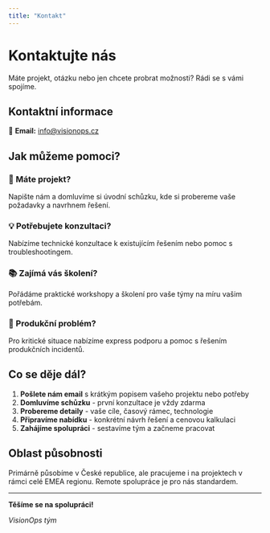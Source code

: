 ```yaml
---
title: "Kontakt"
---
```


# Kontaktujte nás

Máte projekt, otázku nebo jen chcete probrat možnosti? Rádi se s vámi spojíme.

## Kontaktní informace

📧 **Email:** [info@visionops.cz](mailto:info@visionops.cz)

## Jak můžeme pomoci?

### 🚀 Máte projekt?
Napište nám a domluvíme si úvodní schůzku, kde si probereme vaše požadavky a navrhnem řešení.

### 💡 Potřebujete konzultaci?
Nabízíme technické konzultace k existujícím řešením nebo pomoc s troubleshootingem.

### 📚 Zajímá vás školení?
Pořádáme praktické workshopy a školení pro vaše týmy na míru vašim potřebám.

### 🔧 Produkční problém?
Pro kritické situace nabízíme express podporu a pomoc s řešením produkčních incidentů.

## Co se děje dál?

1. **Pošlete nám email** s krátkým popisem vašeho projektu nebo potřeby
2. **Domluvíme schůzku** - první konzultace je vždy zdarma
3. **Probereme detaily** - vaše cíle, časový rámec, technologie
4. **Připravíme nabídku** - konkrétní návrh řešení a cenovou kalkulaci
5. **Zahájíme spolupráci** - sestavíme tým a začneme pracovat

## Oblast působnosti

Primárně působíme v České republice, ale pracujeme i na projektech v rámci celé EMEA regionu. Remote spolupráce je pro nás standardem.

---

**Těšíme se na spolupráci!**

*VisionOps tým*

